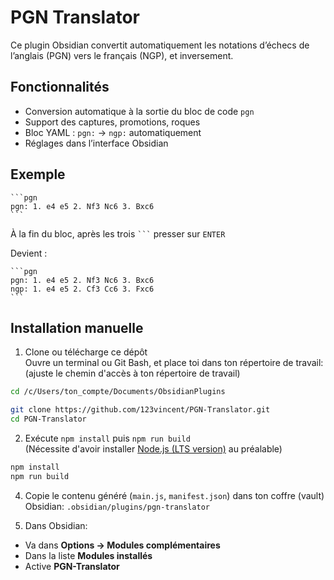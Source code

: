 # PGN Translator

Ce plugin Obsidian convertit automatiquement les notations d’échecs de l’anglais (PGN) vers le français (NGP), et inversement.

## Fonctionnalités

- Conversion automatique à la sortie du bloc de code `pgn`
- Support des captures, promotions, roques
- Bloc YAML : `pgn:` → `ngp:` automatiquement
- Réglages dans l’interface Obsidian

## Exemple

````
```pgn
pgn: 1. e4 e5 2. Nf3 Nc6 3. Bxc6
```
````
À la fin du bloc, après les trois ` ``` ` presser sur `ENTER`

Devient :

````
```pgn
pgn: 1. e4 e5 2. Nf3 Nc6 3. Bxc6
ngp: 1. e4 e5 2. Cf3 Cc6 3. Fxc6
```
````

## Installation manuelle

1. Clone ou télécharge ce dépôt<br/>
Ouvre un terminal ou Git Bash, et place toi dans ton répertoire de travail:<br/>
(ajuste le chemin d'accès à ton répertoire de travail)
```bash
cd /c/Users/ton_compte/Documents/ObsidianPlugins
```
```bash
git clone https://github.com/123vincent/PGN-Translator.git
cd PGN-Translator
```

2. Exécute `npm install` puis `npm run build`<br/>
(Nécessite d'avoir installer [Node.js (LTS version)](https://nodejs.org/) au préalable)
```bash
npm install
npm run build
```

4. Copie le contenu généré (`main.js`, `manifest.json`) dans ton coffre (vault) Obsidian: `.obsidian/plugins/pgn-translator`

5. Dans Obsidian:
 - Va dans **Options → Modules complémentaires**
 - Dans la liste **Modules installés**
 - Active **PGN-Translator**
